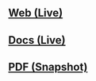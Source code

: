 ## [Web (Live)](https://docs.google.com/document/d/e/2PACX-1vS3JMnqusLJqw75U9HO5uXMHGEBwPx-HXJlbqDRZafvBcVOEPeVX6xG6KSrw9aUhO5S2nxDuTwX-mvZ/pub)

## [Docs (Live)](https://docs.google.com/document/d/1DMt0fx-yK2s1m96U7qeSZvE8jr-K0sN65rcRd9iabVE/edit?usp=sharing)

## [PDF (Snapshot)](https://github.com/Yoshimitsu706/Yosh/blob/master/A-04%20Basic%20RLC%20Filters.pdf)
